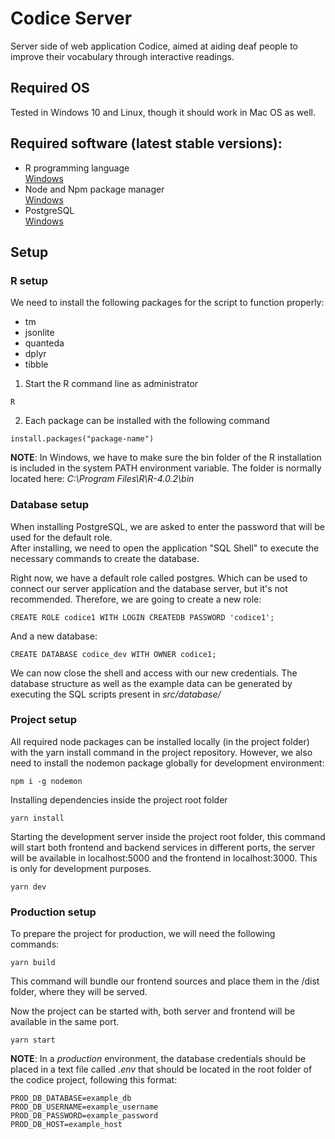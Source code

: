 # Codice Server

Server side of web application Codice, aimed at aiding deaf people to improve their vocabulary through interactive readings.

## Required OS

Tested in Windows 10 and Linux, though it should work in Mac OS as well.

## Required software (latest stable versions):

- R programming language  
  [Windows](https://cloud.r-project.org/bin/windows/base/R-4.0.2-win.exe)
- Node and Npm package manager  
  [Windows](https://nodejs.org/dist/v12.18.4/node-v12.18.4-x64.msi)
- PostgreSQL  
  [Windows](https://www.enterprisedb.com/downloads/postgres-postgresql-downloads)

## Setup

### R setup

We need to install the following packages for the script to function properly:

- tm
- jsonlite
- quanteda
- dplyr
- tibble

1. Start the R command line as administrator

```
R
```

2. Each package can be installed with the following command

```
install.packages("package-name")
```

**NOTE**: In Windows, we have to make sure the bin folder of the R installation is included in the system PATH environment variable.
The folder is normally located here: _C:\Program Files\R\R-4.0.2\bin_

### Database setup

When installing PostgreSQL, we are asked to enter the password that will be used for the default role.  
After installing, we need to open the application "SQL Shell" to execute the necessary commands to create the database.

Right now, we have a default role called postgres. Which can be used to connect our server application and the database server, but it's not recommended.
Therefore, we are going to create a new role:

```
CREATE ROLE codice1 WITH LOGIN CREATEDB PASSWORD 'codice1';
```

And a new database:

```
CREATE DATABASE codice_dev WITH OWNER codice1;
```

We can now close the shell and access with our new credentials.
The database structure as well as the example data can be generated by executing the SQL scripts present in _src/database/_

### Project setup

All required node packages can be installed locally (in the project folder) with the yarn install command in the project repository.
However, we also need to install the nodemon package globally for development environment:

```
npm i -g nodemon
```

Installing dependencies inside the project root folder

```
yarn install
```

Starting the development server inside the project root folder, this command will start both frontend and backend services in different ports,
the server will be available in localhost:5000 and the frontend in localhost:3000. This is only for development purposes.

```
yarn dev
```

### Production setup

To prepare the project for production, we will need the following commands:

```
yarn build
```

This command will bundle our frontend sources and place them in the <project-root>/dist folder,
where they will be served.

Now the project can be started with, both server and frontend will be available in the same port.

```
yarn start
```

**NOTE**: In a _production_ environment, the database credentials should be placed in a text file called _.env_
that should be located in the root folder of the codice project, following this format:

```
PROD_DB_DATABASE=example_db
PROD_DB_USERNAME=example_username
PROD_DB_PASSWORD=example_password
PROD_DB_HOST=example_host
```
